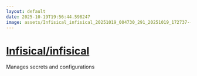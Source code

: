 ```yaml
---
layout: default
date: 2025-10-19T19:56:44.598247
image: assets/Infisical_infisical_20251019_004730_291_20251019_172737--20251019T192738227--cropped.png
---
```


# [Infisical/infisical](https://github.com/Infisical/infisical/)

Manages secrets and configurations
